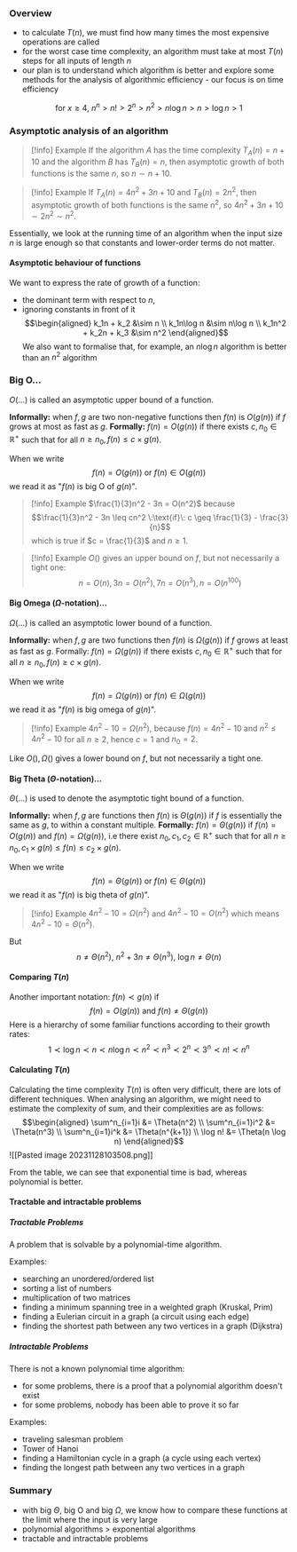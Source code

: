 ### Overview
- to calculate $T(n)$, we must find how many times the most expensive operations are called
- for the worst case time complexity, an algorithm must take at most $T(n)$ steps for all inputs of length $n$
- our plan is to understand which algorithm is better and explore some methods for the analysis of algorithmic efficiency - our focus is on time efficiency

$$\text{for $x \geq 4$,} \: n^n \gt n! \gt 2^n \gt n^2 \gt n\log n \gt n \gt \log n \gt 1$$

### Asymptotic analysis of an algorithm
> [!info] Example
> If the algorithm $A$ has the time complexity $T_A(n) = n + 10$ and the algorithm $B$ has $T_B(n) = n$, then asymptotic growth of both functions is the same $n$, so $n \sim n + 10$.

> [!info] Example
> If $T_A(n) = 4n^2 + 3n + 10$ and $T_B(n) = 2n^2$, then asymptotic growth of both functions is the same $n^2$, so $4n^2 + 3n + 10 \sim 2n^2 \sim n^2$.

Essentially, we look at the running time of an algorithm when the input size $n$ is large enough so that constants and lower-order terms do not matter.

#### Asymptotic behaviour of functions
We want to express the rate of growth of a function:
- the dominant term with respect to $n$,
- ignoring constants in front of it
$$\begin{aligned} k_1n + k_2 &\sim n \\ k_1n\log n &\sim n\log n \\ k_1n^2 + k_2n + k_3 &\sim n^2 \end{aligned}$$
We also want to formalise that, for example, an $n\log n$ algorithm is better than an $n^2$ algorithm

### Big O...
$O(...)$ is called an asymptotic upper bound of a function.

**Informally:** when $f, g$ are two non-negative functions then $f(n)$ is $O(g(n))$ if $f$ grows at most as fast as $g$.
**Formally:** $f(n) = O(g(n))$ if there exists $c, n_0 \in \mathbb{R}^+$ such that for all $n \geq n_0, f(n) \leq c \times g(n)$.

When we write $$f(n) = O(g(n)) \:\text{or}\: f(n) \in O(g(n))$$we read it as "$f(n)$ is big O of $g(n)$".

> [!info] Example
> $\frac{1}{3}n^2 - 3n = O(n^2)$ because $$\frac{1}{3}n^2 - 3n \leq cn^2 \:\text{if}\: c \geq \frac{1}{3} - \frac{3}{n}$$ which is true if $c = \frac{1}{3}$ and $n \geq 1$.

> [!info] Example
> $O()$ gives an upper bound on $f$, but not necessarily a tight one: $$n = O(n), 3n = O(n^2), 7n = O(n^3), n = O(n^{100})$$

#### Big Omega ($\Omega$-notation)...
$\Omega(...)$ is called an asymptotic lower bound of a function.

**Informally:** when $f, g$ are two functions then $f(n)$ is $\Omega(g(n))$ if $f$ grows at least as fast as $g$.
Formally: $f(n) = \Omega(g(n))$ if there exists $c, n_0 \in \mathbb{R}^+$ such that for all $n \geq n_0, f(n) \geq c \times g(n)$.

When we write $$f(n) = \Omega(g(n)) \:\text{or}\: f(n) \in \Omega(g(n))$$we read it as "$f(n)$ is big omega of $g(n)$".

> [!info] Example
> $4n^2 - 10 = \Omega(n^2)$, because $f(n) = 4n^2 - 10$ and $n^2 \leq 4n^2 - 10$ for all $n \geq 2$, hence $c = 1$ and $n_0 = 2$.

Like $O(), \Omega()$ gives a lower bound on $f$, but not necessarily a tight one.

#### Big Theta ($\Theta$-notation)...
$\Theta(...)$ is used to denote the asymptotic tight bound of a function.

**Informally:** when $f, g$ are functions then $f(n)$ is $\Theta(g(n))$ if $f$ is essentially the same as $g$, to within a constant multiple.
**Formally:** $f(n) = \Theta(g(n))$ if $f(n) = O(g(n))$ and $f(n) = \Omega(g(n))$, i.e there exist $n_0, c_1, c_2 \in \mathbb{R}^+$ such that for all $n \geq n_0, c_1 \times g(n) \leq f(n) \leq c_2 \times g(n)$.

When we write $$f(n) = \Theta(g(n)) \:\text{or}\: f(n) \in \Theta(g(n))$$we read it as "$f(n)$ is big theta of $g(n)$".

> [!info] Example
> $4n^2 - 10 = \Omega(n^2)$ and $4n^2 - 10 = O(n^2)$ which means $4n^2 - 10 = \Theta(n^2)$.

But $$n \neq \Theta(n^2), \: n^2 + 3n \neq \Theta(n^3), \: \log n \neq \Theta(n)$$
#### Comparing $T(n)$
Another important notation: $f(n) \prec g(n)$ if $$f(n) = O(g(n)) \: \text{and} \: f(n) \neq \Theta(g(n))$$
Here is a hierarchy of some familiar functions according to their growth rates: $$1 \prec \log n \prec n \prec n \log n \prec n^2 \prec n^3 \prec 2^n \prec 3^n \prec n! \prec n^n$$
#### Calculating $T(n)$
Calculating the time complexity $T(n)$ is often very difficult, there are lots of different techniques. When analysing an algorithm, we might need to estimate the complexity of sum, and their complexities are as follows:
$$\begin{aligned} \sum^n_{i=1}i &= \Theta(n^2) \\ \sum^n_{i=1}i^2 &= \Theta(n^3) \\ \sum^n_{i=1}i^k &= \Theta(n^{k+1}) \\ \log n! &= \Theta(n \log n) \end{aligned}$$
![[Pasted image 20231128103508.png]]

From the table, we can see that exponential time is bad, whereas polynomial is better.

#### Tractable and intractable problems
##### Tractable Problems
A problem that is solvable by a polynomial-time algorithm.

Examples:
- searching an unordered/ordered list
- sorting a list of numbers
- multiplication of two matrices
- finding a minimum spanning tree in a weighted graph (Kruskal, Prim)
- finding a Eulerian circuit in a graph (a circuit using each edge)
- finding the shortest path between any two vertices in a graph (Dijkstra)

##### Intractable Problems
There is not a known polynomial time algorithm:
- for some problems, there is a proof that a polynomial algorithm doesn't exist
- for some problems, nobody has been able to prove it so far

Examples:
- traveling salesman problem
- Tower of Hanoi
- finding a Hamiltonian cycle in a graph (a cycle using each vertex)
- finding the longest path between any two vertices in a graph

### Summary
- with big $\Theta$, big O and big $\Omega$, we know how to compare these functions at the limit where the input is very large
- polynomial algorithms $\gt$ exponential algorithms
- tractable and intractable problems

